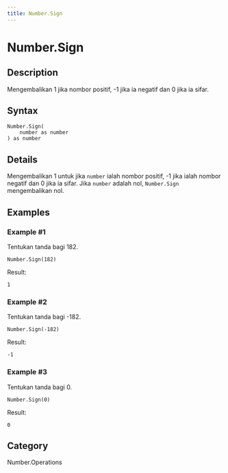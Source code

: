 ```yaml
---
title: Number.Sign
---
```


# Number.Sign


## Description

Mengembalikan 1 jika nombor positif, -1 jika ia negatif dan 0 jika ia sifar.


## Syntax

```powerquery
Number.Sign(
    number as number
) as number
```


## Details

Mengembalikan 1 untuk jika <code>number</code> ialah nombor positif, -1 jika ialah nombor negatif dan 0 jika ia sifar.    Jika <code>number</code> adalah nol, <code>Number.Sign</code> mengembalikan nol.


## Examples

### Example #1 
Tentukan tanda bagi 182.
```powerquery
Number.Sign(182)
```

Result: 
```powerquery
1
```


### Example #2 
Tentukan tanda bagi -182.
```powerquery
Number.Sign(-182)
```

Result: 
```powerquery
-1
```


### Example #3 
Tentukan tanda bagi 0.
```powerquery
Number.Sign(0)
```

Result: 
```powerquery
0
```




## Category
Number.Operations

